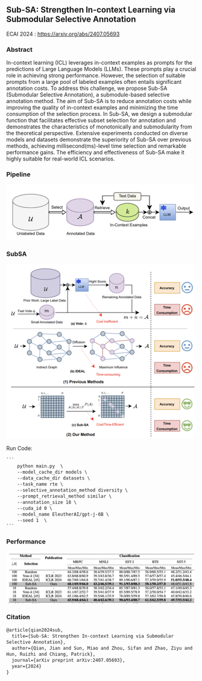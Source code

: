 ## Sub-SA: Strengthen In-context Learning via Submodular Selective Annotation

ECAI 2024 : https://arxiv.org/abs/2407.05693

### Abstract
In-context learning (ICL) leverages in-context examples
as prompts for the predictions of Large Language Models (LLMs).
These prompts play a crucial role in achieving strong performance.
However, the selection of suitable prompts from a large pool of labeled
examples often entails significant annotation costs. To address this
challenge, we propose Sub-SA (Submodular Selective Annotation), a
submodule-based selective annotation method. The aim of Sub-SA is
to reduce annotation costs while improving the quality of in-context
examples and minimizing the time consumption of the selection process. In Sub-SA, we design a submodular function that facilitates
effective subset selection for annotation and demonstrates the characteristics of monotonically and submodularity from the theoretical perspective. Extensive experiments conducted on diverse models and
datasets demonstrate the superiority of Sub-SA over previous methods, achieving millisecond(ms)-level time selection and remarkable
performance gains. The efficiency and effectiveness of Sub-SA make
it highly suitable for real-world ICL scenarios.

### Pipeline
![pipeline](img/pipeline.png)

### SubSA
![subsa](img/subsa.png)



Run Code:

	```
        python main.py  \
        --model_cache_dir models \
        --data_cache_dir datasets \
        --task_name rte \
        --selective_annotation_method diversity \
        --prompt_retrieval_method similar \
        --annotation_size 18 \
        --cuda_id 0 \
        --model_name EleutherAI/gpt-j-6B \
        --seed 1  \
	```
### Performance
![Performance](img/performance.png)

### Citation

```
@article{qian2024sub,
  title={Sub-SA: Strengthen In-context Learning via Submodular Selective Annotation},
  author={Qian, Jian and Sun, Miao and Zhou, Sifan and Zhao, Ziyu and Hun, Ruizhi and Chiang, Patrick},
  journal={arXiv preprint arXiv:2407.05693},
  year={2024}
}
```



